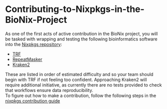 # Contributing-to-Nixpkgs-in-the-BioNix-Project
As one of the first acts of active contribution in the BioNix project, you will be tasked with wrapping and testing the following bioinformatics software into the [Nixpkgs repository](https://github.com/NixOS/nixpkgs):
* [TRF]()
* [RepeatMasker](https://github.com/WEHI-ResearchComputing/BioNix-GettingStarted/wiki/4.2-RepeatMasker)
* [Kraken2](https://github.com/WEHI-ResearchComputing/BioNix-GettingStarted/wiki/4.1-Kraken2)

These are listed in order of estimated difficulty and so your team should begin with TRF if not feeling too confident. Approaching Kraken2 will require additional initiative, as currently there are no tests provided to check that workflows ensure data reproducibility. 
<br />
To figure out how to make a contribution, follow the following steps in the [nixpkgs contribution guide](https://github.com/NixOS/nixpkgs/blob/master/CONTRIBUTING.md)

